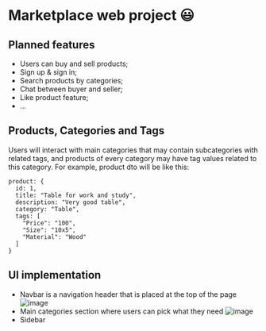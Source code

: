 # Marketplace web project :smiley:
## Planned features
- Users can buy and sell products;
- Sign up & sign in;
- Search products by categories;
- Chat between buyer and seller;
- Like product feature;
- ...

## Products, Categories and Tags
Users will interact with main categories that may contain subcategories with related tags, and products of every category may have tag values related to this category. For example, product dto will be like this:

    product: {
      id: 1,
      title: "Table for work and study",
      description: "Very good table",
      category: "Table",
      tags: [
        "Price": "100",
        "Size": "10x5",
        "Material": "Wood"
      ]
    }

## UI implementation
- Navbar is a navigation header that is placed at the top of the page
![image](https://user-images.githubusercontent.com/90700933/213883372-3b925453-9fdc-4bfd-8a29-900670c1a1c4.png)
- Main categories section where users can pick what they need
![image](https://user-images.githubusercontent.com/90700933/213883427-db92a8c3-f33d-4129-bdf0-cb4bba1b73b4.png)
- Sidebar

